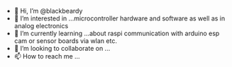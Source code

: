 - 👋 Hi, I’m @blackbeardy
- 👀 I’m interested in ...microcontroller hardware and software as well as in analog electronics
- 🌱 I’m currently learning ...about raspi communication with arduino esp cam or sensor boards via wlan etc.
- 💞️ I’m looking to collaborate on ...
- 📫 How to reach me ...

<!---
blackbeardy/blackbeardy is a ✨ special ✨ repository because its `README.md` (this file) appears on your GitHub profile.
You can click the Preview link to take a look at your changes.
--->
